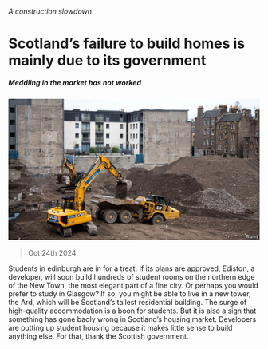 ###### A construction slowdown

# Scotland’s failure to build homes is mainly due to its government 

##### Meddling in the market has not worked 

![image](images/20241026_BRP506.jpg) 

> Oct 24th 2024 

Students in edinburgh are in for a treat. If its plans are approved, Ediston, a developer, will soon build hundreds of student rooms on the northern edge of the New Town, the most elegant part of a fine city. Or perhaps you would prefer to study in Glasgow? If so, you might be able to live in a new tower, the Ard, which will be Scotland’s tallest residential building. The surge of high-quality accommodation is a boon for students. But it is also a sign that something has gone badly wrong in Scotland’s housing market. Developers are putting up student housing because it makes little sense to build anything else. For that, thank the Scottish government. 

